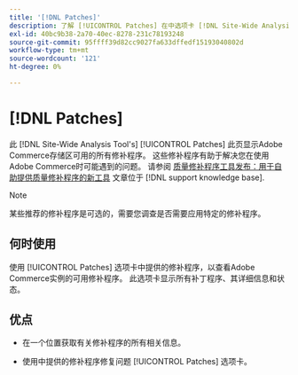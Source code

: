 ```yaml
---
title: '[!DNL Patches]'
description: 了解 [!UICONTROL Patches] 在中选项卡 [!DNL Site-Wide Analysis Tool]、何时使用它以及它的好处。
exl-id: 40bc9b38-2a70-40ec-8278-231c78193248
source-git-commit: 95ffff39d82cc9027fa633dffedf15193040802d
workflow-type: tm+mt
source-wordcount: '121'
ht-degree: 0%

---
```


# [!DNL Patches]

此 [!DNL Site-Wide Analysis Tool's] [!UICONTROL Patches] 此页显示Adobe Commerce存储区可用的所有修补程序。 这些修补程序有助于解决您在使用Adobe Commerce时可能遇到的问题。 请参阅 [质量修补程序工具发布：用于自助提供质量修补程序的新工具](https://support.magento.com/hc/en-us/articles/360047139492) 文章位于 [!DNL support knowledge base].

>[!NOTE]
>
>某些推荐的修补程序是可选的，需要您调查是否需要应用特定的修补程序。

## 何时使用

使用 [!UICONTROL Patches] 选项卡中提供的修补程序，以查看Adobe Commerce实例的可用修补程序。 此选项卡显示所有补丁程序、其详细信息和状态。

## 优点

* 在一个位置获取有关修补程序的所有相关信息。

* 使用中提供的修补程序修复问题 [!UICONTROL Patches] 选项卡。
